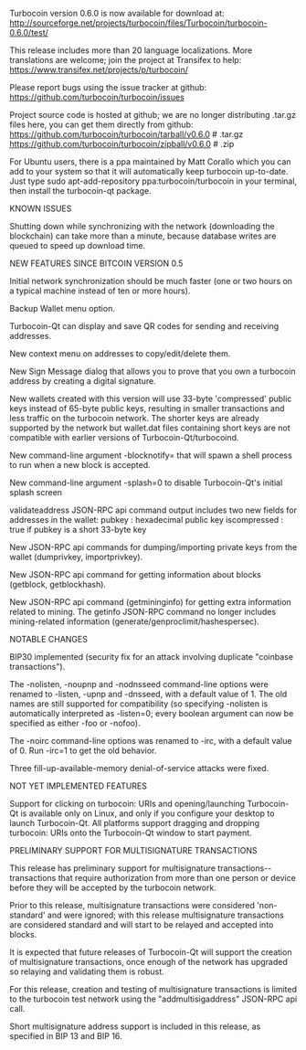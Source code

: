 Turbocoin version 0.6.0 is now available for download at:
http://sourceforge.net/projects/turbocoin/files/Turbocoin/turbocoin-0.6.0/test/

This release includes more than 20 language localizations.
More translations are welcome; join the
project at Transifex to help:
https://www.transifex.net/projects/p/turbocoin/

Please report bugs using the issue tracker at github:
https://github.com/turbocoin/turbocoin/issues

Project source code is hosted at github; we are no longer
distributing .tar.gz files here, you can get them
directly from github:
https://github.com/turbocoin/turbocoin/tarball/v0.6.0  # .tar.gz
https://github.com/turbocoin/turbocoin/zipball/v0.6.0  # .zip

For Ubuntu users, there is a ppa maintained by Matt Corallo which
you can add to your system so that it will automatically keep
turbocoin up-to-date.  Just type
sudo apt-add-repository ppa:turbocoin/turbocoin
in your terminal, then install the turbocoin-qt package.


KNOWN ISSUES

Shutting down while synchronizing with the network
(downloading the blockchain) can take more than a minute,
because database writes are queued to speed up download
time.


NEW FEATURES SINCE BITCOIN VERSION 0.5

Initial network synchronization should be much faster
(one or two hours on a typical machine instead of ten or more
hours).

Backup Wallet menu option.

Turbocoin-Qt can display and save QR codes for sending
and receiving addresses.

New context menu on addresses to copy/edit/delete them.

New Sign Message dialog that allows you to prove that you
own a turbocoin address by creating a digital
signature.

New wallets created with this version will
use 33-byte 'compressed' public keys instead of
65-byte public keys, resulting in smaller
transactions and less traffic on the turbocoin
network. The shorter keys are already supported
by the network but wallet.dat files containing
short keys are not compatible with earlier
versions of Turbocoin-Qt/turbocoind.

New command-line argument -blocknotify=<command>
that will spawn a shell process to run <command> 
when a new block is accepted.

New command-line argument -splash=0 to disable
Turbocoin-Qt's initial splash screen

validateaddress JSON-RPC api command output includes
two new fields for addresses in the wallet:
pubkey : hexadecimal public key
iscompressed : true if pubkey is a short 33-byte key

New JSON-RPC api commands for dumping/importing
private keys from the wallet (dumprivkey, importprivkey).

New JSON-RPC api command for getting information about
blocks (getblock, getblockhash).

New JSON-RPC api command (getmininginfo) for getting
extra information related to mining. The getinfo
JSON-RPC command no longer includes mining-related
information (generate/genproclimit/hashespersec).



NOTABLE CHANGES

BIP30 implemented (security fix for an attack involving
duplicate "coinbase transactions").

The -nolisten, -noupnp and -nodnsseed command-line
options were renamed to -listen, -upnp and -dnsseed,
with a default value of 1. The old names are still
supported for compatibility (so specifying -nolisten
is automatically interpreted as -listen=0; every
boolean argument can now be specified as either
-foo or -nofoo).

The -noirc command-line options was renamed to
-irc, with a default value of 0. Run -irc=1 to
get the old behavior.

Three fill-up-available-memory denial-of-service
attacks were fixed.


NOT YET IMPLEMENTED FEATURES

Support for clicking on turbocoin: URIs and
opening/launching Turbocoin-Qt is available only on Linux,
and only if you configure your desktop to launch
Turbocoin-Qt. All platforms support dragging and dropping
turbocoin: URIs onto the Turbocoin-Qt window to start
payment.


PRELIMINARY SUPPORT FOR MULTISIGNATURE TRANSACTIONS

This release has preliminary support for multisignature
transactions-- transactions that require authorization
from more than one person or device before they
will be accepted by the turbocoin network.

Prior to this release, multisignature transactions
were considered 'non-standard' and were ignored;
with this release multisignature transactions are
considered standard and will start to be relayed
and accepted into blocks.

It is expected that future releases of Turbocoin-Qt
will support the creation of multisignature transactions,
once enough of the network has upgraded so relaying
and validating them is robust.

For this release, creation and testing of multisignature
transactions is limited to the turbocoin test network using
the "addmultisigaddress" JSON-RPC api call.

Short multisignature address support is included in this
release, as specified in BIP 13 and BIP 16.
